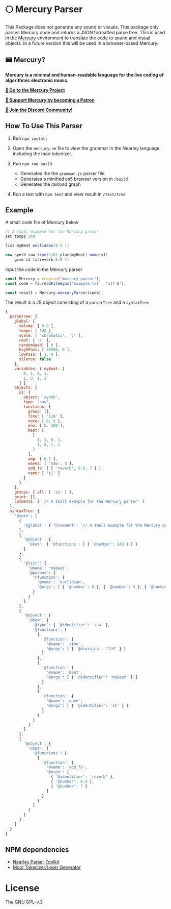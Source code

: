 # 🌕 Mercury Parser

This Package does not generate any sound or visuals. This package only parses Mercury code and returns a JSON formatted parse tree. This is used in the [Mercury](https://github.com/tmhglnd/mercury) environment to translate the code to sound and visual objects. In a future version this will be used in a browser-based Mercury.
## 📟 Mercury? 

**Mercury is a minimal and human-readable language for the live coding of algorithmic electronic music.** 

[**🚀 Go to the Mercury Project**](https://github.com/tmhglnd/mercury)

[**🙏 Support Mercury by becoming a Patron**](https://www.patreon.com/bePatron?u=9649817) 

[**💬 Join the Discord Community!**](https://discord.gg/vt59NYU)
## How To Use This Parser

1. Run `npm install`

2. Open the `mercury.ne` file to view the grammar in the Nearley language including the moo tokenizer.

3. Run `npm run build`

	- Generates the the `grammar.js` parser file
	- Generates a minified es5 browser version in `/build`
	- Generates the railroad graph

4. Run a test with `npm test` and view result in `/test/tree`

## Example

A small code file of Mercury below

```java
// A small example for the Mercury parser
set tempo 140

list myBeat euclidean(8 5 1)

new synth saw time(1/8) play(myBeat) name(s1)
	give s1 fx(reverb 0.9 7)
```

Input the code in the Mercury parser

```js
const Mercury = require('mercury-parser');
const code = fs.readFileSync('example.txt', 'utf-8');

const result = Mercury.mercuryParser(code);
```

The result is a JS object consisting of a `parserTree` and a `syntaxTree`

```js
{
  parseTree: {
    global: {
      volume: [ 0.8 ],
      tempo: [ 140 ],
      scale: [ 'chromatic', 'c' ],
      root: [ 'c' ],
      randomSeed: [ 0 ],
      highPass: [ 20000, 0 ],
      lowPass: [ 1, 0 ],
      silence: false
    },
    variables: { myBeat: [
        0, 1, 0, 1,
        1, 0, 1, 1
      ] },
    objects: {
      s1: {
        object: 'synth',
        type: 'saw',
        functions: {
          group: [],
          time: [ '1/8' ],
          note: [ 0, 0 ],
          env: [ 5, 500 ],
          beat: [
            [
              0, 1, 0, 1,
              1, 0, 1, 1
            ]
          ],
          amp: [ 0.7 ],
          wave2: [ 'saw', 0 ],
          add_fx: [ [ 'reverb', 0.9, 7 ] ],
          name: [ 's1' ]
        }
      }
    },
    groups: { all: [ 's1' ] },
    print: [],
    comments: [ '// A small example for the Mercury parser' ]
  },
  syntaxTree: {
    '@main': [
      {
        '@global': { '@comment': '// A small example for the Mercury parser' }
      },
      {
        '@object': {
          '@set': { '@functions': [ { '@number': 140 } ] }
        }
      },
      {
        '@list': {
          '@name': 'myBeat',
          '@params': {
            '@function': {
              '@name': 'euclidean',
              '@args': [ { '@number': 8 }, { '@number': 5 }, { '@number': 1 } ]
            }
          }
        }
      },
      {
        '@object': {
          '@new': {
            '@type': { '@identifier': 'saw' },
            '@functions': [
              {
                '@function': {
                  '@name': 'time',
                  '@args': [ { '@division': '1/8' } ]
                }
              },
              {
                '@function': {
                  '@name': 'beat',
                  '@args': [ { '@identifier': 'myBeat' } ]
                }
              },
              {
                '@function': {
                  '@name': 'name',
                  '@args': [ { '@identifier': 's1' } ]
                }
              }
            ]
          }
        }
      },
      {
        '@object': {
          '@set': {
            '@functions': [
              {
                '@function': {
                  '@name': 'add_fx',
                  '@args': [
                    { '@identifier': 'reverb' },
                    { '@number': 0.9 },
                    { '@number': 7 }
                  ]
                }
              }
            ]
          }
        }
      }
    ]
  }
}
```

## NPM dependencies

- [Nearley Parser Toolkit](https://nearley.js.org/)
- [Moo! Tokenizer/Lexer Generator](https://www.npmjs.com/package/moo)

# License

The GNU GPL-v.3